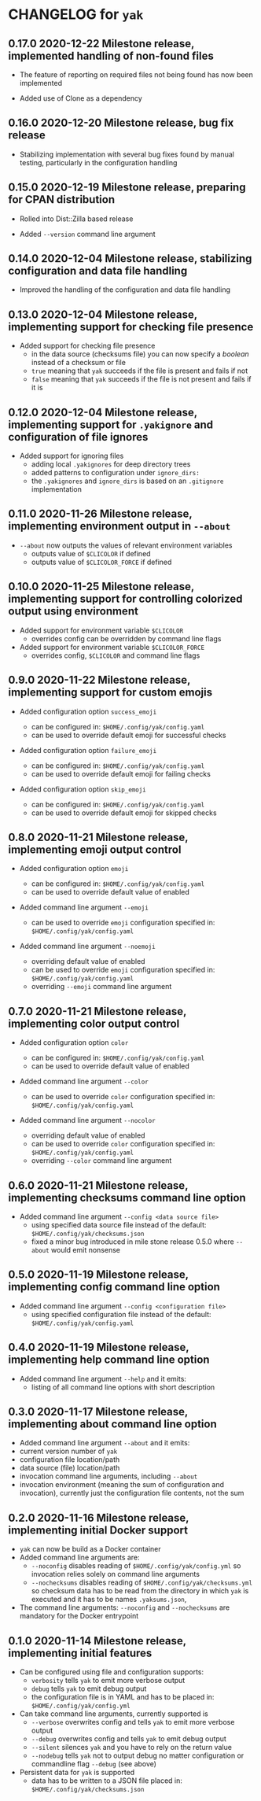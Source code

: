# CHANGELOG for `yak`

## 0.17.0 2020-12-22 Milestone release, implemented handling of non-found files

- The feature of reporting on required files not being found has now been implemented

- Added use of Clone as a dependency

## 0.16.0 2020-12-20 Milestone release, bug fix release

- Stabilizing implementation with several bug fixes found by manual testing, particularly in the configuration handling

## 0.15.0 2020-12-19 Milestone release, preparing for CPAN distribution

- Rolled into Dist::Zilla based release

- Added `--version` command line argument

## 0.14.0 2020-12-04 Milestone release, stabilizing configuration and data file handling

- Improved the handling of the configuration and data file handling

## 0.13.0 2020-12-04 Milestone release, implementing support for checking file presence

- Added support for checking file presence
  - in the data source (checksums file) you can now specify a _boolean_ instead of a checksum or file
  - `true` meaning that `yak` succeeds if the file is present and fails if not
  - `false` meaning that `yak` succeeds if the file is not present and fails if it is

## 0.12.0 2020-12-04 Milestone release, implementing support for `.yakignore` and configuration of file ignores

- Added support for ignoring files
  - adding local `.yakignores` for deep directory trees
  - added patterns to configuration under `ignore_dirs:`
  - the `.yakignores` and `ignore_dirs` is based on an `.gitignore` implementation

## 0.11.0 2020-11-26 Milestone release, implementing environment output in `--about`

- `--about` now outputs the values of relevant environment variables
  - outputs value of `$CLICOLOR` if defined
  - outputs value of `$CLICOLOR_FORCE` if defined

## 0.10.0 2020-11-25 Milestone release, implementing support for controlling colorized output using environment

- Added support for environment variable `$CLICOLOR`
  - overrides config can be overridden by command line flags
- Added support for environment variable `$CLICOLOR_FORCE`
  - overrides config, `$CLICOLOR` and command line flags

## 0.9.0 2020-11-22 Milestone release, implementing support for custom emojis

- Added configuration option `success_emoji`
  - can be configured in: `$HOME/.config/yak/config.yaml`
  - can be used to override default emoji for successful checks

- Added configuration option `failure_emoji`
  - can be configured in: `$HOME/.config/yak/config.yaml`
  - can be used to override default emoji for failing checks

- Added configuration option `skip_emoji`
  - can be configured in: `$HOME/.config/yak/config.yaml`
  - can be used to override default emoji for skipped checks

## 0.8.0 2020-11-21 Milestone release, implementing emoji output control

- Added configuration option `emoji`
  - can be configured in: `$HOME/.config/yak/config.yaml`
  - can be used to override default value of enabled

- Added command line argument `--emoji`
  - can be used to override `emoji` configuration specified in: `$HOME/.config/yak/config.yaml`

- Added command line argument `--noemoji`
  - overriding default value of enabled
  - can be used to override `emoji` configuration specified in: `$HOME/.config/yak/config.yaml`
  - overriding `--emoji` command line argument

## 0.7.0 2020-11-21 Milestone release, implementing color output control

- Added configuration option `color`
  - can be configured in: `$HOME/.config/yak/config.yaml`
  - can be used to override default value of enabled

- Added command line argument `--color`
  - can be used to override `color` configuration specified in: `$HOME/.config/yak/config.yaml`

- Added command line argument `--nocolor`
  - overriding default value of enabled
  - can be used to override `color` configuration specified in: `$HOME/.config/yak/config.yaml`
  - overriding `--color` command line argument

## 0.6.0 2020-11-21 Milestone release, implementing checksums command line option

- Added command line argument `--config <data source file>`
  - using specified data source file instead of the default: `$HOME/.config/yak/checksums.json`
  - fixed a minor bug introduced in mile stone release 0.5.0 where `--about` would emit nonsense

## 0.5.0 2020-11-19 Milestone release, implementing config command line option

- Added command line argument `--config <configuration file>`
  - using specified configuration file instead of the default: `$HOME/.config/yak/config.yaml`

## 0.4.0 2020-11-19  Milestone release, implementing help command line option

- Added command line argument `--help` and it emits:
  - listing of all command line options with short description

## 0.3.0 2020-11-17 Milestone release, implementing about command line option

- Added command line argument `--about` and it emits:
- current version number of `yak`
- configuration file location/path
- data source (file) location/path
- invocation command line arguments, including `--about`
- invocation environment (meaning the sum of configuration and invocation), currently just the configuration file contents, not the sum

## 0.2.0 2020-11-16 Milestone release, implementing initial Docker support

- `yak` can now be build as a Docker container
- Added command line arguments are:
  - `--noconfig` disables reading of `$HOME/.config/yak/config.yml` so invocation relies solely on command line arguments
  - `--nochecksums` disables reading of `$HOME/.config/yak/checksums.yml` so checksum data has to be read from the directory in which `yak` is executed and it has to be names `.yaksums.json`,
- The command line arguments: `--noconfig` and `--nochecksums` are mandatory for the Docker entrypoint

## 0.1.0 2020-11-14 Milestone release, implementing initial features

- Can be configured using file and configuration supports:
  - `verbosity` tells `yak` to emit more verbose output
  - `debug` tells `yak` to emit debug output
  - the configuration file is in YAML and has to be placed in: `$HOME/.config/yak/config.yml`
- Can take command line arguments, currently supported is
  - `--verbose` overwrites config and tells `yak` to emit more verbose output
  - `--debug` overwrites config and tells `yak` to emit debug output
  - `--silent` silences `yak` and you have to rely on the return value
  - `--nodebug` tells `yak` not to output debug no matter configuration or commandline flag `--debug` (see above)
- Persistent data for `yak` is supported
  - data has to be written to a JSON file placed in: `$HOME/.config/yak/checksums.json`
